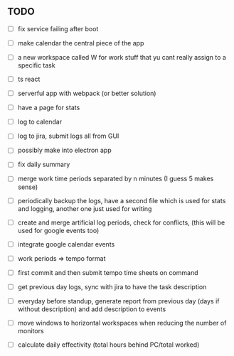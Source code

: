 ## TODO

- [ ] fix service failing after boot
- [ ] make calendar the central piece of the app
- [ ] a new workspace called W for work stuff that yu cant really assign to a specific task

- [ ] ts react
- [ ] serverful app with webpack (or better solution)
- [ ] have a page for stats
- [ ] log to calendar
- [ ] log to jira, submit logs all from GUI
- [ ] possibly make into electron app

- [ ] fix daily summary
- [ ] merge work time periods separated by n minutes (I guess 5 makes sense)
- [ ] periodically backup the logs, have a second file which is used for stats and logging, another one just used for writing
- [ ] create and merge artificial log periods, check for conflicts, (this will be used for google events too)
- [ ] integrate google calendar events
- [ ] work periods => tempo format
- [ ] first commit and then submit tempo time sheets on command
- [ ] get previous day logs, sync with jira to have the task description
- [ ] everyday before standup, generate report from previous day (days if without description) and add description to events
- [ ] move windows to horizontal workspaces when reducing the number of monitors
- [ ] calculate daily effectivity (total hours behind PC/total worked)
